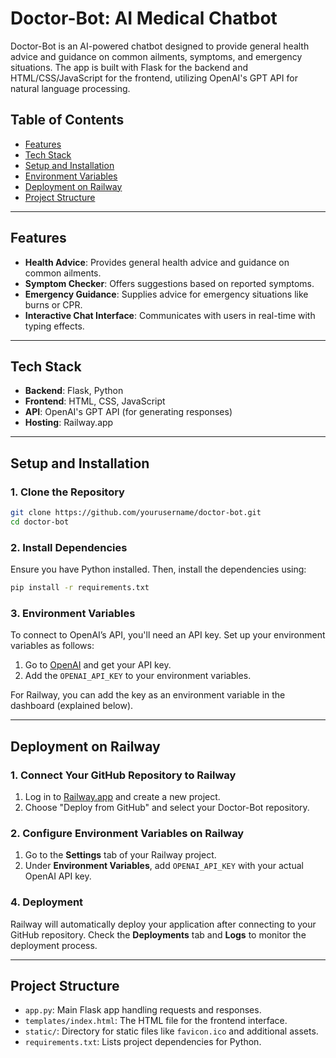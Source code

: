 # Doctor-Bot: AI Medical Chatbot

Doctor-Bot is an AI-powered chatbot designed to provide general health advice and guidance on common ailments, symptoms, and emergency situations. The app is built with Flask for the backend and HTML/CSS/JavaScript for the frontend, utilizing OpenAI's GPT API for natural language processing.

## Table of Contents
- [Features](#features)
- [Tech Stack](#tech-stack)
- [Setup and Installation](#setup-and-installation)
- [Environment Variables](#environment-variables)
- [Deployment on Railway](#deployment-on-railway)
- [Project Structure](#project-structure)

---

## Features

- **Health Advice**: Provides general health advice and guidance on common ailments.
- **Symptom Checker**: Offers suggestions based on reported symptoms.
- **Emergency Guidance**: Supplies advice for emergency situations like burns or CPR.
- **Interactive Chat Interface**: Communicates with users in real-time with typing effects.

---

## Tech Stack

- **Backend**: Flask, Python
- **Frontend**: HTML, CSS, JavaScript
- **API**: OpenAI's GPT API (for generating responses)
- **Hosting**: Railway.app

---

## Setup and Installation

### 1. Clone the Repository

```bash
git clone https://github.com/yourusername/doctor-bot.git
cd doctor-bot
```

### 2. Install Dependencies

Ensure you have Python installed. Then, install the dependencies using:

```bash
pip install -r requirements.txt
```

### 3. Environment Variables

To connect to OpenAI’s API, you'll need an API key. Set up your environment variables as follows:

1. Go to [OpenAI](https://platform.openai.com/) and get your API key.
2. Add the `OPENAI_API_KEY` to your environment variables.

For Railway, you can add the key as an environment variable in the dashboard (explained below).

---

## Deployment on Railway

### 1. Connect Your GitHub Repository to Railway

1. Log in to [Railway.app](https://railway.app/) and create a new project.
2. Choose "Deploy from GitHub" and select your Doctor-Bot repository.

### 2. Configure Environment Variables on Railway

1. Go to the **Settings** tab of your Railway project.
2. Under **Environment Variables**, add `OPENAI_API_KEY` with your actual OpenAI API key.

### 4. Deployment

Railway will automatically deploy your application after connecting to your GitHub repository. Check the **Deployments** tab and **Logs** to monitor the deployment process.

---

## Project Structure

- `app.py`: Main Flask app handling requests and responses.
- `templates/index.html`: The HTML file for the frontend interface.
- `static/`: Directory for static files like `favicon.ico` and additional assets.
- `requirements.txt`: Lists project dependencies for Python.
